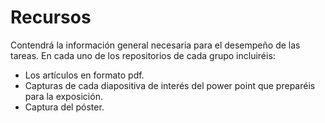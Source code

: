 # Recursos
Contendrá la información general necesaria para el desempeño de las tareas.
En cada uno de los repositorios de cada grupo incluiréis:
  - Los artículos en formato pdf.
  - Capturas de cada diapositiva de interés del power point que preparéis para la exposición.
  - Captura del póster.
